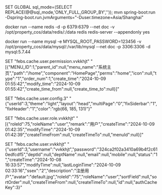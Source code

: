 SET GLOBAL sql_mode=(SELECT REPLACE(@@sql_mode,'ONLY_FULL_GROUP_BY',''));
mvn spring-boot:run -Dspring-boot.run.jvmArguments="-Duser.timezone=Asia/Shanghai"

docker run --name redis -d -p 6379:6379 --net doc -v /opt/property_cos/data/redis/:/data redis redis-server --appendonly yes

docker run --name mysql -e MYSQL_ROOT_PASSWORD=123456 -v /opt/property_cos/data/mysql/:/var/lib/mysql --net doc -p 3306:3306 -d mysql:5.7.44


SET "febs.cache.user.permission.vvkkhjt" "[{\"MENU_ID\":1,\"parent_id\":null,\"menu_name\":\"系统主页\",\"path\":\"/home\",\"component\":\"HomePage\",\"perms\":\"home\",\"icon\":null,\"type\":\"1\",\"order_num\":1,\"create_time\":\"2024-10-09 01:55:42\",\"modify_time\":\"2024-10-09 01:55:42\",\"create_time_from\":null,\"create_time_to\":null}]"

SET "febs.cache.user.config.3" "{\"userId\":3,\"theme\":\"light\",\"layout\":\"head\",\"multiPage\":\"0\",\"fixSiderbar\":\"1\",\"fixHeader\":\"1\",\"color\":\"rgb(66, 185, 131)\"}"

SET "febs.cache.user.role.vvkkhjt" "[{\"roleId\":75,\"roleName\":\"user\",\"remark\":\"用户\",\"createTime\":\"2024-10-09 01:42:35\",\"modifyTime\":\"2024-10-09 01:42:39\",\"createTimeFrom\":null,\"createTimeTo\":null,\"menuId\":null}]"

SET "febs.cache.user.vvkkhjt" "{\"userId\":3,\"username\":\"vvkkhjt\",\"password\":\"324ca2f02a3410a69b4f2c610edfcdf5\",\"deptId\":null,\"deptName\":null,\"email\":null,\"mobile\":null,\"status\":\"1\",\"createTime\":\"2024-10-08 16:33:57\",\"modifyTime\":null,\"lastLoginTime\":\"2024-10-09 02:33:16\",\"ssex\":\"2\",\"description\":\"注册用户\",\"avatar\":\"default.jpg\",\"roleId\":\"75\",\"roleName\":\"user\",\"sortField\":null,\"sortOrder\":null,\"createTimeFrom\":null,\"createTimeTo\":null,\"id\":null,\"authCacheKey\":3}"